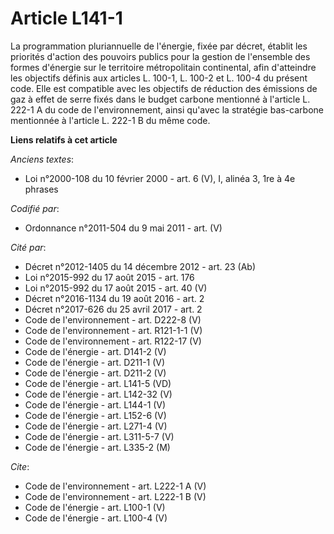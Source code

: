 # Article L141-1

La programmation pluriannuelle de l'énergie, fixée par décret, établit les priorités d'action des pouvoirs publics pour la
gestion de l'ensemble des formes d'énergie sur le territoire métropolitain continental, afin d'atteindre les objectifs
définis aux articles L. 100-1, L. 100-2 et L. 100-4 du présent code. Elle est compatible avec les objectifs de réduction des
émissions de gaz à effet de serre fixés dans le budget carbone mentionné à l'article L. 222-1 A du code de l'environnement,
ainsi qu'avec la stratégie bas-carbone mentionnée à l'article L. 222-1 B du même code.

**Liens relatifs à cet article**

_Anciens textes_:

  - Loi n°2000-108 du 10 février 2000 - art. 6 (V), I, alinéa 3, 1re à 4e phrases

_Codifié par_:

  - Ordonnance n°2011-504 du 9 mai 2011 - art. (V)

_Cité par_:

  - Décret n°2012-1405 du 14 décembre 2012 - art. 23 (Ab)
  - Loi n°2015-992 du 17 août 2015 - art. 176
  - Loi n°2015-992 du 17 août 2015 - art. 40 (V)
  - Décret n°2016-1134 du 19 août 2016 - art. 2
  - Décret n°2017-626 du 25 avril 2017 - art. 2
  - Code de l'environnement - art. D222-8 (V)
  - Code de l'environnement - art. R121-1-1 (V)
  - Code de l'environnement - art. R122-17 (V)
  - Code de l'énergie - art. D141-2 (V)
  - Code de l'énergie - art. D211-1 (V)
  - Code de l'énergie - art. D211-2 (V)
  - Code de l'énergie - art. L141-5 (VD)
  - Code de l'énergie - art. L142-32 (V)
  - Code de l'énergie - art. L144-1 (V)
  - Code de l'énergie - art. L152-6 (V)
  - Code de l'énergie - art. L271-4 (V)
  - Code de l'énergie - art. L311-5-7 (V)
  - Code de l'énergie - art. L335-2 (M)

_Cite_:

  - Code de l'environnement - art. L222-1 A (V)
  - Code de l'environnement - art. L222-1 B (V)
  - Code de l'énergie - art. L100-1 (V)
  - Code de l'énergie - art. L100-4 (V)
